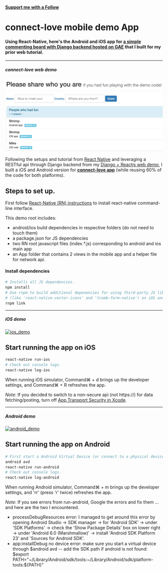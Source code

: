 [**Support me with a Follow**](https://github.com/shunpochang/followers)
# connect-love mobile demo App
#### Using React-Native, here's the Android and iOS app for [a simple commenting board with Django backend hosted on GAE](https://github.com/shunpochang/connect_love_demo) that I built for my prior web tutorial.
---
##### connect-love web demo
[![alt text](https://github.com/shunpochang/file_dump/blob/master/images/connect_love_demo_img_2.png "connect-love demo")](https://connect-love.appspot.com/)

Following the setups and tutorial from [React Native](https://cloud.google.com/python/django/appengine) and leveraging a RESTful api through Django backend from my [Django + Reactjs web demo](https://github.com/shunpochang/connect_love_demo), I built a iOS and Android version for **[connect-love app](https://connect-love.appspot.com/)** (while reusing 60% of the code for both platforms).

## Steps to set up.
First follow [React-Native (RN) instructions](https://facebook.github.io/react-native/docs/getting-started.html) to install react-native command-line interface.

This demo root includes: 
* android/ios build dependencies in respective folders (do not need to touch them)
* a package.json for JS dependencies
* two RN root javascript files (index.*.js) corresponding to android and ios main app
* an App folder that contains 2 views in the mobile app and a helper file for network api.

#### Install dependencies
```bash
# Installs all JS dependencies.
npm install
# Use rnpm to build additional depenencies for using third-party JS libraries 
# (like 'react-native-vector-icons' and 'tcomb-form-native') on iOS and Android.
rnpm link
```
---
##### iOS demo
<a href="https://github.com/shunpochang/connect_love_mobile_demo/blob/master/index.ios.js"><img src="https://github.com/shunpochang/file_dump/blob/master/images/connect-love-iphone-demo.gif" height="450" alt="ios_demo"></a>
## Start running the app on iOS
```bash
react-native run-ios
# Check out console logs.
react-native log-ios
```
When running iOS simulator, Command⌘ + d brings up the developer settings, and Command⌘ + R refreshes the app.

*Note*: If you decided to switch to a non-secure api (not https://) for data fetching/posting, turn off [App Transport Security in Xcode](http://stackoverflow.com/questions/30731785/how-do-i-load-an-http-url-with-app-transport-security-enabled-in-ios-9).

---
##### Android demo
<a href="https://github.com/shunpochang/connect_love_mobile_demo/blob/master/index.android.js"><img src="https://github.com/shunpochang/file_dump/blob/master/images/connect-love-android-demo.gif" height="450" alt="android_demo"></a>
## Start running the app on Android
```bash
# First start a Android Virtual Device (or connect to a physical device).
android avd
react-native run-android
# Check out console logs.
react-native log-android
```
When running Android simulator, Command⌘ + m brings up the developer settings, and 'rr' (press 'r' twice) refreshes the app.

*Note*: If you see errors from run-android, Google the errors and fix them ... and here are the two I encountered. 
* processDebugResources error: I managed to get around this error by opening Android Studio -> SDK manager -> for 'Android SDK' -> under 'SDK Platforms' -> check the 'Show Package Details' box on lower right -> under 'Android 6.0 (Marshmallow)' -> install 'Android SDK Platform 23' and 'Sources for Android SDK'.
* app:installDebug no device error: make sure you start a virtual device through $android avd -- add the SDK path if android is not found:  $export PATH="~/Library/Android/sdk/tools:~/Library/Android/sdk/platform-tools:${PATH}"
